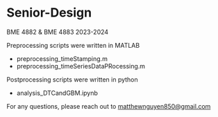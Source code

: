 # Senior-Design
BME 4882 & BME 4883
2023-2024

Preprocessing scripts were written in MATLAB
- preprocessing_timeStamping.m
- preprocessing_timeSeriesDataPRocessing.m

Postprocessing scripts were written in python
- analysis_DTCandGBM.ipynb

For any questions, please reach out to matthewnguyen850@gmail.com
